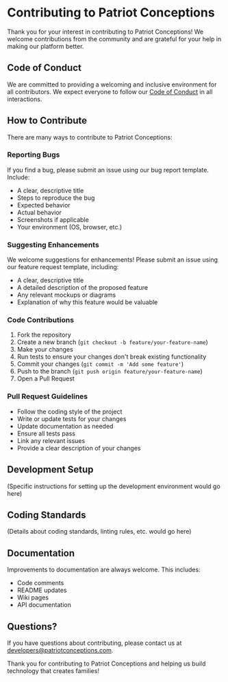 # Contributing to Patriot Conceptions

Thank you for your interest in contributing to Patriot Conceptions! We welcome contributions from the community and are grateful for your help in making our platform better.

## Code of Conduct

We are committed to providing a welcoming and inclusive environment for all contributors. We expect everyone to follow our [Code of Conduct](./CODE_OF_CONDUCT.md) in all interactions.

## How to Contribute

There are many ways to contribute to Patriot Conceptions:

### Reporting Bugs

If you find a bug, please submit an issue using our bug report template. Include:

- A clear, descriptive title
- Steps to reproduce the bug
- Expected behavior
- Actual behavior
- Screenshots if applicable
- Your environment (OS, browser, etc.)

### Suggesting Enhancements

We welcome suggestions for enhancements! Please submit an issue using our feature request template, including:

- A clear, descriptive title
- A detailed description of the proposed feature
- Any relevant mockups or diagrams
- Explanation of why this feature would be valuable

### Code Contributions

1. Fork the repository
2. Create a new branch (`git checkout -b feature/your-feature-name`)
3. Make your changes
4. Run tests to ensure your changes don't break existing functionality
5. Commit your changes (`git commit -m 'Add some feature'`)
6. Push to the branch (`git push origin feature/your-feature-name`)
7. Open a Pull Request

### Pull Request Guidelines

- Follow the coding style of the project
- Write or update tests for your changes
- Update documentation as needed
- Ensure all tests pass
- Link any relevant issues
- Provide a clear description of your changes

## Development Setup

(Specific instructions for setting up the development environment would go here)

## Coding Standards

(Details about coding standards, linting rules, etc. would go here)

## Documentation

Improvements to documentation are always welcome. This includes:

- Code comments
- README updates
- Wiki pages
- API documentation

## Questions?

If you have questions about contributing, please contact us at developers@patriotconceptions.com.

Thank you for contributing to Patriot Conceptions and helping us build technology that creates families!
